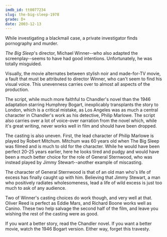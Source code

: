 ```yaml
---
imdb_id: tt0077234
slug: the-big-sleep-1978
grade: D+
date: 2003-12-13
---
```


While investigating a blackmail case, a private investigator finds pornography and murder.

_The Big Sleep_'s director, Michael Winner--who also adapted the screenplay--seems to have had good intentions. Unfortunately, he was totally misguided.

Visually, the movie alternates between stylish noir and made-for-TV movie, a fault that must be attributed to director Winner, who can't seem to find his visual voice. This unevenness carries over to almost all aspects of the production.

The script, while much more faithful to Chandler's novel than <span data-imdb-id="tt0038355">the 1946 adaptation starring Humphrey Bogart</span>, inexplicably transplants the story to London, which is a critical mistake, as Los Angeles was as much a central character in Chandler's work as his detective, Philip Marlowe. The script also carries over a lot of voice-over narration from the novel which, while it's great writing, never works well in film and should have been dropped.

The casting is also uneven. First, the lead character of Philip Marlowe is played by Robert Mitchum. Mitchum was 60 years old when The Big Sleep was filmed and is much to old for the character. While he would have been perfect 20-25 years earlier, here he looks tired and pudgy and would have been a much better choice for the role of General Sternwood, who was instead played by Jimmy Stewart--another example of miscasting.

The character of General Sternwood is that of an old man who's life of excess has finally caught up with him. Believing that Jimmy Stewart, a man who positively radiates wholesomeness, lead a life of wild excess is just too much to ask of any audience.

Two of Winner's casting choices do work though, and very well at that. Oliver Reed is perfect as Eddie Mars, and Richard Boone works well as Canino. These two help salvage the second half of the film, and leave you wishing the rest of the casting were as good.

If you want a better story, read the Chandler novel. If you want a better movie, watch the 1946 Bogart version. Either way, forget this travesty.
